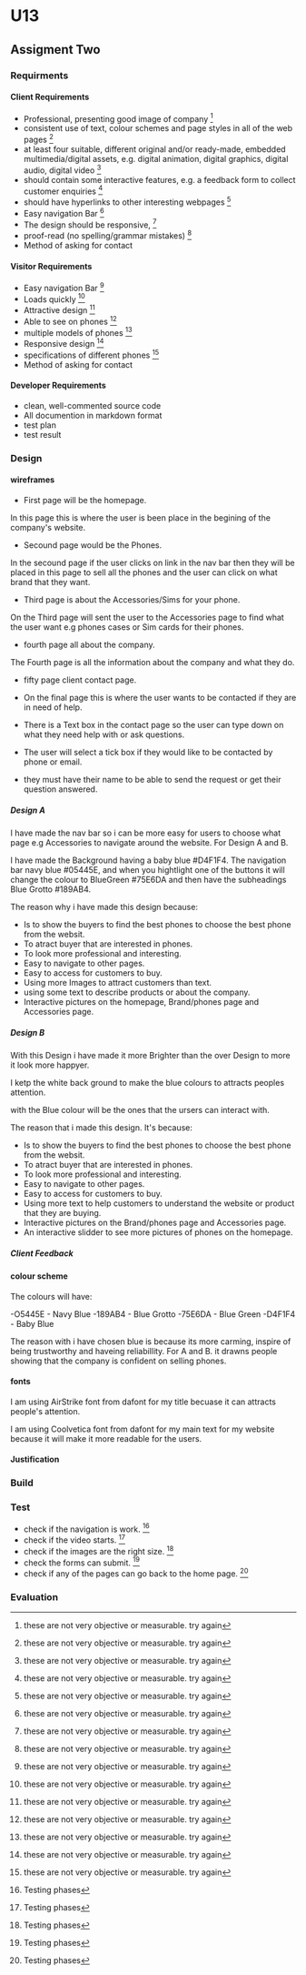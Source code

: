 # U13

## Assigment Two

### Requirments

#### Client Requirements

+ Professional, presenting good image of company [^needswork]
+ consistent use of text, colour schemes and page styles in all of the web pages [^needswork]
+ at least four suitable, different original and/or ready-made, embedded multimedia/digital assets, e.g. digital animation, digital graphics, digital audio, digital video [^needswork]
+ should contain some interactive features, e.g. a feedback form to collect customer enquiries [^needswork]
+ should have hyperlinks to other interesting webpages [^needswork]
+ Easy navigation Bar [^needswork]
+ The design should be responsive, [^needswork]
+ proof-read (no spelling/grammar mistakes) [^needswork]
+ Method of asking for contact

#### Visitor Requirements

+ Easy navigation Bar [^needswork]
+ Loads quickly [^needswork]
+ Attractive design [^needswork]
+ Able to see on phones [^needswork]
+ multiple models of phones [^needswork]
+ Responsive design [^needswork]
+ specifications of different phones [^needswork]
+ Method of asking for contact

#### Developer Requirements

+ clean, well-commented source code
+ All documention in markdown format
+ test plan
+ test result

[^needswork]: these are not very objective or measurable.
try again

### Design

#### wireframes

+ First page will be the homepage.

In this page this is where the user is been place in the begining of the company's website.

+ Secound page would be the Phones.

In the secound page if the user clicks on link in the nav bar then they will be placed in this page to sell all the phones and the user can click on what brand that they want.

+ Third page is about the Accessories/Sims for your phone.

On the Third page will sent the user to the Accessories page to find what the user want e.g phones cases or Sim cards for their phones.

+ fourth page all about the company.

The Fourth page is all the information about the company and what they do.

+ fifty page client contact page.

+ On the final page this is where the user wants to be contacted if they are in need of help.
+ There is a Text box in the contact page so the user can type down on what they need help with or ask questions.
+ The user will select a tick box if they would like to be contacted by phone or email.
+ they must have their name to be able to send the request or get their question answered.

##### Design A

I have made the nav bar so i can be more easy for users to choose what page e.g Accessories to navigate around the website. For Design A and B.

I have made the Background having a baby blue #D4F1F4. The navigation bar navy blue #05445E, and when you hightlight one of the buttons it will change the colour to BlueGreen #75E6DA and then have the subheadings Blue Grotto #189AB4.

The reason why i have made this design because: 
+ Is to show the buyers to find the best phones to choose the best phone from the websit.
+ To atract buyer that are interested in phones.
+ To look more professional and interesting.
+ Easy to navigate to other pages.
+ Easy to access for customers to buy.
+ Using more Images to attract customers than text.
+ using some text to describe products or about the company.
+ Interactive pictures on the homepage, Brand/phones page and Accessories page.


##### Design B

With this Design i have made it more Brighter than the over Design to more it look more happyer.

I ketp the white back ground to make the blue colours to attracts peoples attention.

with the Blue colour will be the ones that the ursers can interact with.

The reason that i made this design. It's because:
+ Is to show the buyers to find the best phones to choose the best phone from the websit.
+ To atract buyer that are interested in phones.
+ To look more professional and interesting.
+ Easy to navigate to other pages.
+ Easy to access for customers to buy.
+ Using more text to help customers to understand the website or product that they are buying.
+ Interactive pictures on the Brand/phones page and Accessories page.
+ An interactive slidder to see more pictures of phones on the homepage.

##### Client Feedback



#### colour scheme

The colours will have:

-O5445E - Navy Blue
-189AB4 - Blue Grotto
-75E6DA - Blue Green
-D4F1F4 - Baby Blue

The reason with i have chosen blue is because its more carming, inspire of being trustworthy and haveing reliabillity. For A and B.
it drawns people showing that the company is confident on selling phones.

#### fonts 

I am using AirStrike font from dafont for my title becuase it can attracts people's attention.

I am using Coolvetica font from dafont for my main text for my website because it will make it more readable for the users.

#### Justification

### Build

### Test

+ check if the navigation is work. [^NeedsTesting]
+ check if the video starts. [^NeedsTesting]
+ check if the images are the right size. [^NeedsTesting]
+ check the forms can submit. [^NeedsTesting]
+ check if any of the pages can go back to the home page. [^NeedsTesting]

[^NeedsTesting]: Testing phases

### Evaluation